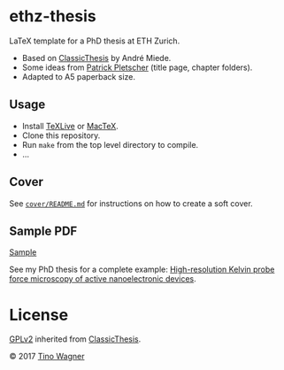 # ethz-thesis

LaTeX template for a PhD thesis at ETH Zurich.

- Based on [ClassicThesis](https://www.ctan.org/tex-archive/macros/latex/contrib/classicthesis/)
  by André Miede.
- Some ideas from [Patrick Pletscher](https://github.com/ppletscher/phd-thesis-sample)
  (title page, chapter folders).
- Adapted to A5 paperback size.


## Usage

- Install [TeXLive](https://www.tug.org/texlive/) or [MacTeX](http://www.tug.org/mactex/).
- Clone this repository.
- Run `make` from the top level directory to compile.
- …


## Cover

See [`cover/README.md`](cover/README.md) for instructions on how to create a soft cover.


## Sample PDF

[Sample](sample.pdf)

See my PhD thesis for a complete example:
[High-resolution Kelvin probe force microscopy of active nanoelectronic devices](http://dx.doi.org/10.3929/ethz-a-010615234).


# License

[GPLv2](https://opensource.org/licenses/GPL-2.0) inherited from
[ClassicThesis](https://www.ctan.org/tex-archive/macros/latex/contrib/classicthesis/).


© 2017 [Tino Wagner](http://www.tinowagner.com/)
